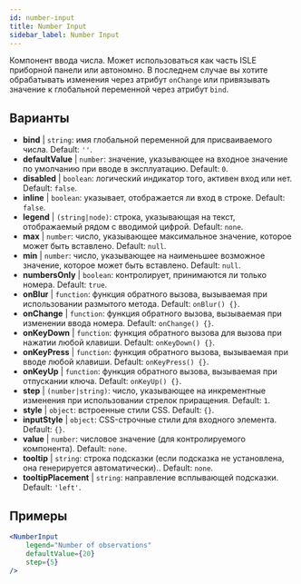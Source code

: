 ```yaml
---
id: number-input
title: Number Input
sidebar_label: Number Input
---
```


Компонент ввода числа. Может использоваться как часть ISLE приборной панели или автономно. В последнем случае вы хотите обрабатывать изменения через атрибут `onChange` или привязывать значение к глобальной переменной через атрибут `bind`.

## Варианты

* __bind__ | `string`: имя глобальной переменной для присваиваемого числа. Default: `''`.
* __defaultValue__ | `number`: значение, указывающее на входное значение по умолчанию при вводе в эксплуатацию. Default: `0`.
* __disabled__ | `boolean`: логический индикатор того, активен вход или нет. Default: `false`.
* __inline__ | `boolean`: указывает, отображается ли вход в строке. Default: `false`.
* __legend__ | `(string|node)`: строка, указывающая на текст, отображаемый рядом с вводимой цифрой. Default: `none`.
* __max__ | `number`: число, указывающее максимальное значение, которое может быть вставлено. Default: `null`.
* __min__ | `number`: число, указывающее на наименьшее возможное значение, которое может быть вставлено. Default: `null`.
* __numbersOnly__ | `boolean`: контролирует, принимаются ли только номера. Default: `true`.
* __onBlur__ | `function`: функция обратного вызова, вызываемая при использовании размытого метода. Default: `onBlur() {}`.
* __onChange__ | `function`: функция обратного вызова, вызываемая при изменении ввода номера. Default: `onChange() {}`.
* __onKeyDown__ | `function`: функция обратного вызова для вызова при нажатии любой клавиши. Default: `onKeyDown() {}`.
* __onKeyPress__ | `function`: функция обратного вызова, вызываемая при вводе любой клавиши. Default: `onKeyPress() {}`.
* __onKeyUp__ | `function`: функция обратного вызова, вызываемая при отпускании ключа. Default: `onKeyUp() {}`.
* __step__ | `(number|string)`: число, указывающее на инкрементные изменения при использовании стрелок приращения. Default: `1`.
* __style__ | `object`: встроенные стили CSS. Default: `{}`.
* __inputStyle__ | `object`: CSS-строчные стили для входного элемента. Default: `{}`.
* __value__ | `number`: числовое значение (для контролируемого компонента). Default: `none`.
* __tooltip__ | `string`: строка подсказки (если подсказка не установлена, она генерируется автоматически).. Default: `none`.
* __tooltipPlacement__ | `string`: направление всплывающей подсказки. Default: `'left'`.


## Примеры

```jsx live
<NumberInput
    legend="Number of observations"
    defaultValue={20}
    step={5}
/>
```

